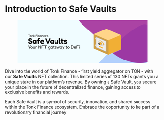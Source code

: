 # Introduction to Safe Vaults



<figure><img src="../.gitbook/assets/Twitter header - 6.png" alt=""><figcaption></figcaption></figure>

Dive into the world of Tonk Finance -  first yield aggregator on TON - with our **Safe Vaults** NFT collection. This limited series of 130 NFTs grants you a unique stake in our platform’s revenue. By owning a Safe Vault, you secure your place in the future of decentralized finance, gaining access to exclusive benefits and rewards.&#x20;

Each Safe Vault is a symbol of security, innovation, and shared success within the Tonk Finance ecosystem. Embrace the opportunity to be part of a revolutionary financial journey

